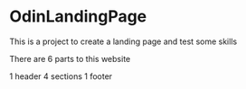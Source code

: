# OdinLandingPage

This is a project to create a landing page and test some skills

There are 6 parts to this website

1 header
4 sections
1 footer

